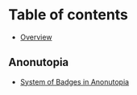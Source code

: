 # Table of contents

* [Overview](README.md)

## Anonutopia

* [System of Badges in Anonutopia](anonutopia/system-of-badges-in-anonutopia.md)

